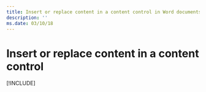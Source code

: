 ```yaml
---
title: Insert or replace content in a content control in Word documents
description: ''
ms.date: 03/10/18 
---
```



# Insert or replace content in a content control

[!INCLUDE[](../includes/word-tutorial-insert-replace-in-content-control.md)]